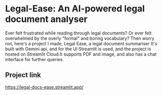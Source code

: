 # Legal-Ease: An AI-powered legal document analyser
Ever felt frustrated while reading through legal documents? Or ever felt overwhelmed by the overly "formal" and boring vocabulary? Then worry not, here's a project I made, Legal Ease, a legal document summariser
It's built with Gemini api, and for the UI Streamlit is used, and the project is hosted on Streamlit Cloud.It supports PDF and image, and also has a chat interface for further queries.
## Project link
https://legal-docs-ease.streamlit.app/
